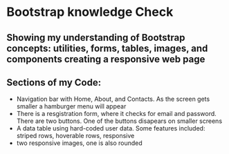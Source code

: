 # Bootstrap knowledge Check 
## Showing my understanding of Bootstrap concepts: utilities, forms, tables, images, and components creating a responsive web page
## Sections of my Code: 
* Navigation bar with Home, About, and Contacts. As the screen gets smaller a hamburger menu will appear
* There is a resgistration form, where it checks for email and password. There are two buttons. One of the buttons disapears on smaller screens
* A data table using hard-coded user data. Some features included: striped rows, hoverable rows, responsive
* two responsive images, one is also rounded

  
